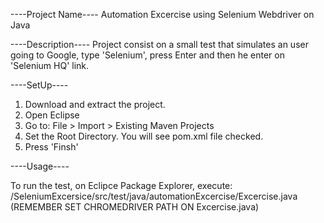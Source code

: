 ----Project Name---- 
Automation Excercise using Selenium Webdriver on Java 

----Description---- 
Project consist on a small test that simulates an user going to Google, type 'Selenium', press Enter and then he enter on 'Selenium HQ' link.

----SetUp----
1. Download and extract the project.
2. Open Eclipse
3. Go to: File > Import > Existing Maven Projects
4. Set the Root Directory. You will see pom.xml file checked.
5. Press 'Finsh'

----Usage----

To run the test, on Eclipce Package Explorer, execute: 
 /SeleniumExcersice/src/test/java/automationExcercise/Excercise.java 
 (REMEMBER SET CHROMEDRIVER PATH ON Excercise.java)
 


